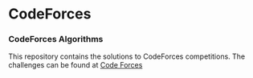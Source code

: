 # CodeForces

### CodeForces Algorithms
This repository contains the solutions to CodeForces competitions. The challenges can be found at [Code Forces](https://codeforces.com/)

